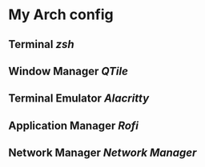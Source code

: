 # My Arch config 

## Terminal *zsh*

## Window Manager *QTile*

## Terminal Emulator *Alacritty*

## Application Manager *Rofi*

## Network Manager *Network Manager*

